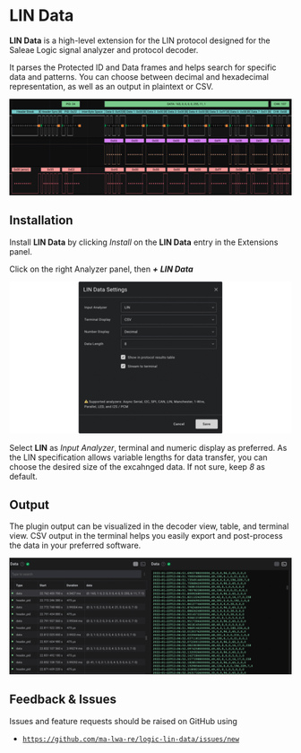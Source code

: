# LIN Data
**LIN Data** is a high-level extension for the LIN protocol designed for the Saleae Logic signal analyzer and protocol decoder.

It parses the Protected ID and Data frames and helps search for specific data and patterns. You can choose between decimal and hexadecimal representation, as well as an output in plaintext or CSV.

![capture](images/capture.png)

## Installation
Install **LIN Data** by clicking _Install_ on the **LIN Data** entry in the Extensions panel.

Click on the right Analyzer panel, then ***+*** ***LIN Data***

![settings](images/settings.png)

Select **LIN** as _Input Analyzer_, terminal and numeric display as preferred. As the LIN specification allows variable lengths for data transfer, you can choose the desired size of the excahnged data. If not sure, keep _8_ as default.

## Output

The plugin output can be visualized in the decoder view, table, and terminal view. CSV output in the terminal helps you easily export and post-process the data in your preferred software.

![display](images/display.png)

## Feedback & Issues

Issues and feature requests should be raised on GitHub using

- [`https://github.com/ma-lwa-re/logic-lin-data/issues/new`](https://github.com/ma-lwa-re/logic-lin-data/issues/new)

